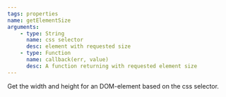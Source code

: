 ```yaml
---
tags: properties
name: getElementSize
arguments:
    - type: String
      name: css selector
      desc: element with requested size
    - type: Function
      name: callback(err, value)
      desc: A function returning with requested element size
---
```


Get the width and height for an DOM-element based on the css selector.
